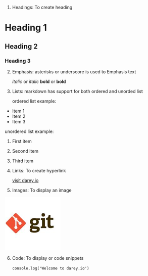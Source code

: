 1. Headings: To create heading

# Heading 1

## Heading 2

### Heading 3

2. Emphasis: asterisks or underscore is used to Emphasis text

   _italic_ or _italic_
   **bold** or **bold**

3. Lists: markdown has support for both ordered and unorded list

   ordered list example:

- Item 1
- Item 2
- Item 3

unordered list example:

1. First item
2. Second item
3. Third item

4. Links: To create hyperlink

   [visit darey.io](https://www.darey.io)

5. Images: To display an image

![Alt text](<images/git image.jpg>)

6. Code: To display or code snippets

   `console.log('Welcome to darey.io')`
